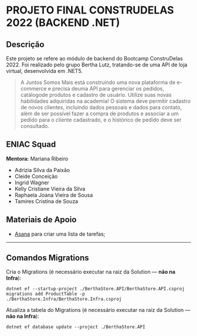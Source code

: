 # PROJETO FINAL CONSTRUDELAS 2022 (BACKEND .NET)

## Descrição

Este projeto se refere ao módulo de backend do Bootcamp ConstruDelas 2022. Foi realizado pelo grupo Bertha Lutz, tratando-se de uma API de loja virtual, desenvolvida em .NET5.

> A Juntos Somos Mais está construindo uma nova plataforma de e-commerce e precisa deuma API para gerenciar os pedidos, catálogode produtos e cadastro de usuário. Utilize suas novas habilidades adquiridas na academia! O sistema deve permitir cadastro de novos clientes, incluindo dados pessoais e dados para contato, além de ser possível fazer a compra de produtos e associar a um pedido para o cliente cadastrado, e o histórico de pedido deve ser consultado.

## ENIAC Squad

**Mentora:** Mariana Ribeiro

- Adrizia Silva da Paixão
- Cleide Conceição
- Ingrid Wagner
- Kelly Cristiane Vieira da Silva
- Raphaela Joana Vieira de Sousa
- Tamires Cristina de Souza

## Materiais de Apoio

- [Asana](https://asana.com/pt) para criar uma lista de tarefas;

---

## Comandos Migrations

Cria o Migrations (é necessário executar na raiz da Solution — **não na Infra**):

```
dotnet ef --startup-project ./BerthaStore.API/BerthaStore.API.csproj  migrations add ProductTable -p ./BerthaStore.Infra/BerthaStore.Infra.csproj
```

Atualiza a tabela do Migrations (é necessário executar na raiz da Solution — **não na Infra**):

```
dotnet ef database update --project ./BerthaStore.API
```
